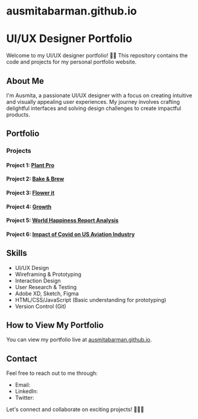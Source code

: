 # ausmitabarman.github.io
# UI/UX Designer Portfolio

Welcome to my UI/UX designer portfolio! 🎨✨ This repository contains the code and projects for my personal portfolio website.

## About Me

I'm Ausmita, a passionate UI/UX designer with a focus on creating intuitive and visually appealing user experiences. 
My journey involves crafting delightful interfaces and solving design challenges to create impactful products.

## Portfolio

### Projects

#### Project 1: [Plant Pro](https://ausmitabarman.github.io/plantpro.html)

#### Project 2: [Bake & Brew](https://ausmitabarman.github.io/bake_n_brew.html)

#### Project 3: [Flower it](https://ausmitabarman.github.io/flowerit.html)

#### Project 4: [Growth](https://ausmitabarman.github.io/growth.html)

#### Project 5: [World Happiness Report Analysis](https://ausmitabarman.github.io/happiness.html)

#### Project 6: [Impact of Covid on US Aviation Industry](https://ausmitabarman.github.io/covid.html)




## Skills

- UI/UX Design
- Wireframing & Prototyping
- Interaction Design
- User Research & Testing
- Adobe XD, Sketch, Figma
- HTML/CSS/JavaScript (Basic understanding for prototyping)
- Version Control (Git)

## How to View My Portfolio

You can view my portfolio live at [ausmitabarman.github.io](https://ausmitabarman.github.io).

## Contact

Feel free to reach out to me through:
- Email: 
- LinkedIn: 
- Twitter: 

Let's connect and collaborate on exciting projects! 🚀🚀🚀
